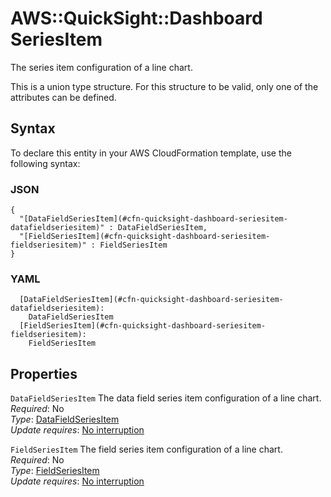 # AWS::QuickSight::Dashboard SeriesItem<a name="aws-properties-quicksight-dashboard-seriesitem"></a>

The series item configuration of a line chart\.

This is a union type structure\. For this structure to be valid, only one of the attributes can be defined\.

## Syntax<a name="aws-properties-quicksight-dashboard-seriesitem-syntax"></a>

To declare this entity in your AWS CloudFormation template, use the following syntax:

### JSON<a name="aws-properties-quicksight-dashboard-seriesitem-syntax.json"></a>

```
{
  "[DataFieldSeriesItem](#cfn-quicksight-dashboard-seriesitem-datafieldseriesitem)" : DataFieldSeriesItem,
  "[FieldSeriesItem](#cfn-quicksight-dashboard-seriesitem-fieldseriesitem)" : FieldSeriesItem
}
```

### YAML<a name="aws-properties-quicksight-dashboard-seriesitem-syntax.yaml"></a>

```
  [DataFieldSeriesItem](#cfn-quicksight-dashboard-seriesitem-datafieldseriesitem):
    DataFieldSeriesItem
  [FieldSeriesItem](#cfn-quicksight-dashboard-seriesitem-fieldseriesitem):
    FieldSeriesItem
```

## Properties<a name="aws-properties-quicksight-dashboard-seriesitem-properties"></a>

`DataFieldSeriesItem` <a name="cfn-quicksight-dashboard-seriesitem-datafieldseriesitem"></a>
The data field series item configuration of a line chart\.  
_Required_: No  
_Type_: [DataFieldSeriesItem](aws-properties-quicksight-dashboard-datafieldseriesitem.md)  
_Update requires_: [No interruption](https://docs.aws.amazon.com/AWSCloudFormation/latest/UserGuide/using-cfn-updating-stacks-update-behaviors.html#update-no-interrupt)

`FieldSeriesItem` <a name="cfn-quicksight-dashboard-seriesitem-fieldseriesitem"></a>
The field series item configuration of a line chart\.  
_Required_: No  
_Type_: [FieldSeriesItem](aws-properties-quicksight-dashboard-fieldseriesitem.md)  
_Update requires_: [No interruption](https://docs.aws.amazon.com/AWSCloudFormation/latest/UserGuide/using-cfn-updating-stacks-update-behaviors.html#update-no-interrupt)
